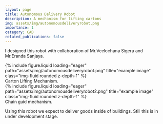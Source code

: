 ```yaml
---
layout: page
title: Autonomous Delivery Robot
description: A mechanism for lifting cartons
img: assets/img/autonomousdeliveryrobot.png
importance: 1
category: CAD
related_publications: false
---
```


I designed this robot with collaboration of Mr.Veelochana Sigera and Mr.Eranda Sanjaya.

<div class="row">
    <div class="col-sm mt-3 mt-md-0">
        {% include figure.liquid loading="eager" path="assets/img/autonomousdeliveryrobot.png" title="example image" class="img-fluid rounded z-depth-1" %}
    </div>
</div>
<div class="caption">
    Carton Lifting Mechanism.
</div>

<div class="row">
    <div class="col-sm mt-3 mt-md-0">
        {% include figure.liquid loading="eager" path="assets/img/autonomousdeliveryrobot2.png" title="example image" class="img-fluid rounded z-depth-1" %}
    </div>
</div>
<div class="caption">
    Chain guid mechanism.
</div>

Using this robot we expect to deliver goods inside of buildings. Still this is in under development stage. 
